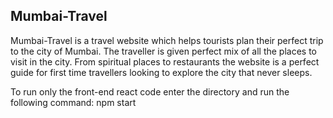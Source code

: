 Mumbai-Travel
-


Mumbai-Travel is a travel website which helps tourists plan their perfect trip to the city of Mumbai. The traveller is given perfect mix of all the places to visit in the city. From spiritual places to restaurants the website is a perfect guide for first time travellers looking to explore the city that never sleeps. 

To run only the front-end react code enter the directory and run the following command:
npm start 

  
